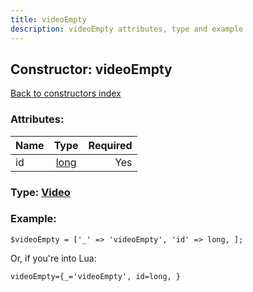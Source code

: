 ```yaml
---
title: videoEmpty
description: videoEmpty attributes, type and example
---
```

## Constructor: videoEmpty  
[Back to constructors index](index.md)



### Attributes:

| Name     |    Type       | Required |
|----------|:-------------:|---------:|
|id|[long](../types/long.md) | Yes|



### Type: [Video](../types/Video.md)


### Example:

```
$videoEmpty = ['_' => 'videoEmpty', 'id' => long, ];
```  

Or, if you're into Lua:  


```
videoEmpty={_='videoEmpty', id=long, }

```


